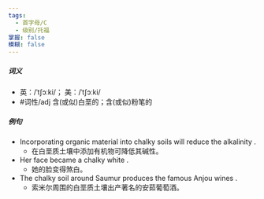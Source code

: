 ```yaml
---
tags:
  - 首字母/C
  - 级别/托福
掌握: false
模糊: false
---
```

##### 词义
- 英：/ˈtʃɔːki/； 美：/ˈtʃɔːki/
- #词性/adj  含(或似)白垩的；含(或似)粉笔的
##### 例句
- Incorporating organic material into chalky soils will reduce the alkalinity .
	- 在白垩质土壤中添加有机物可降低其碱性。
- Her face became a chalky white .
	- 她的脸变得煞白。
- The chalky soil around Saumur produces the famous Anjou wines .
	- 索米尔周围的白垩质土壤出产著名的安茹葡萄酒。
